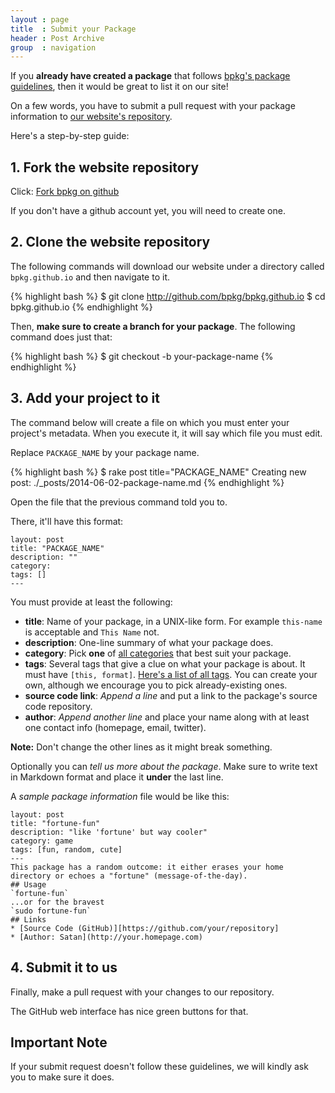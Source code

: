 ```yaml
---
layout : page
title  : Submit your Package
header : Post Archive
group  : navigation
---
```


If you **already have created a package** that follows [bpkg's package guidelines][guide], then it would be great to list it on our site!

On a few words, you have to submit a pull request with your package information to [our website's repository][site].

Here's a step-by-step guide:

## 1. Fork the website repository

Click: [Fork bpkg on github](https://github.com/bpkg/bpkg.github.io/fork)

If you don't have a github account yet, you will need to create one.

## 2. Clone the website repository

The following commands will download our website under a directory called `bpkg.github.io` and then navigate to it.

{% highlight bash %}
$ git clone http://github.com/bpkg/bpkg.github.io
$ cd bpkg.github.io
{% endhighlight %}

Then, **make sure to create a branch for your package**. The following command does just that:

{% highlight bash %}
$ git checkout -b your-package-name
{% endhighlight %}

## 3. Add your project to it

The command below will create a file on which you must enter your project's metadata. When you execute it, it will say which file you must edit.

Replace `PACKAGE_NAME` by your package name.

{% highlight bash %}
$ rake post title="PACKAGE_NAME"
Creating new post: ./_posts/2014-06-02-package-name.md
{% endhighlight %}

Open the file that the previous command told you to.

There, it'll have this format:

    layout: post
    title: "PACKAGE_NAME"
    description: ""
    category:
    tags: []
    ---

You must provide at least the following:

* **title**: Name of your package, in a UNIX-like form.
  For example `this-name` is acceptable and `This Name` not.
* **description**: One-line summary of what your package does.
* **category**: Pick **one** of [all categories](/packages/category) that best suit your package.
* **tags**: Several tags that give a clue on what your package is about. It must have `[this, format]`.
 [Here's a list of all tags](/packages/tag). You can create your own, although we encourage you to pick already-existing ones.
* **source code link**: *Append a line* and put a link to the package's source code repository.
* **author**: *Append another line* and place your name along with at least one contact info (homepage, email, twitter).

**Note:** Don't change the other lines as it might break something.

Optionally you can _tell us more about the package_. Make sure to write text in Markdown format and place it **under** the last line.

A _sample package information_ file would be like this:

    layout: post
    title: "fortune-fun"
    description: "like 'fortune' but way cooler"
    category: game
    tags: [fun, random, cute]
    ---
	This package has a random outcome: it either erases your home directory or echoes a "fortune" (message-of-the-day).
	## Usage
	`fortune-fun`
	...or for the bravest
	`sudo fortune-fun`
	## Links
	* [Source Code (GitHub)][https://github.com/your/repository]
	* [Author: Satan](http://your.homepage.com)

## 4. Submit it to us

Finally, make a pull request with your changes to our repository.

The GitHub web interface has nice green buttons for that.

## Important Note

If your submit request doesn't follow these guidelines, we will kindly ask you to make sure it does.

[guide]: /guidelines
[site]:  https://github.com/bpkg/bpkg.github.io
